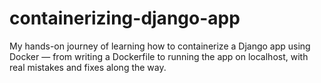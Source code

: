 # containerizing-django-app
My hands-on journey of learning how to containerize a Django app using Docker — from writing a Dockerfile to running the app on localhost, with real mistakes and fixes along the way.
